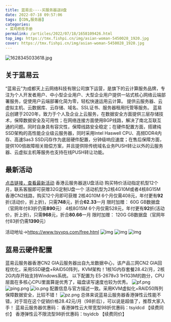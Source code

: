 ```yaml
---
title: 蓝易云----买服务器送U盘
date: 2022-07-18 09:57:06
tags: [CDN,服务器]
categories: 
- 菜鸡修炼手册
permalink: /articles/2022/07/18/1658109426.html
top_img: https://tmx.fishpi.cn/img/asian-woman-5450028_1920.jpg
cover: https://tmx.fishpi.cn/img/asian-woman-5450028_1920.jpg
---
```

![1628345033618.jpg](https://tmx.fishpi.cn/img/asian-woman-5450028_1920.jpg)


## 关于蓝易云
“蓝易云”为成都天上云网络科技有限公司旗下运营，是旗下的云计算服务品牌，专注为个人开发者用户、中小型企业用户、大型企业用户提供一站式核心网络云端部署服务，促使用户云端部署化简为零，轻松快速运用云计算。
提供云服务器、云虚拟主机、云数据库、云存储、域名、SSL证书、服务器租用托管等服务。
蓝易云创建于2020年，致力于个人及企业上云服务，在数据安全方面提供三层存储技术，保障数据安全及可用性；在网络连接方面使用BGP线路，解决了南北互联互通的问题。同时自身具有容灾性，保障线路安全稳定；在硬件配置方面，搭建纯SSD架构的高性能企业级云服务器，同时采用Intel Haswell CPU、高频DDR4内存、高速Sas3 SSD闪存作为底层硬件配置，分钟级响应速度；在售后保障方面，提供100倍故障相关赔偿方案，并且提供除传统域名业务PUSH转让以外的云服务器、云虚拟主机等服务也支持在线PUSH转让功能。

## 最新活动
[点击链接，查看最新活动](https://www.tsyvps.com/aff/DXBBYSXD)
香港云服务器送U盘活动
购买特价活动指定机型12个月，联系客服即可获赠32G定制U盘一个
活动机型为2核4G10M或者4核8G15M
香港CN2线路，购买12个月即可获赠
2核4G10M 6个月仅需408元，年付更有**92**折(活动价，折上折)，只需**748**元，折合**62.33**一月
限时加赠： 60G GB数据盘（官网年付83折仍需**890**元）
4核8G15M 6个月仅需528元，年付更有**92**折(活动价，折上折)，只需**968**元，折合**80.66**一月
限时加赠： 120G GB数据盘（官网年付83折仍需**1390**元）

活动地址->https://www.tsyvps.com/free.html
![img](https://tmx.fishpi.cn/img/Snipaste_2022-07-18_09-42-06.jpg)
![img](https://tmx.fishpi.cn/img/微信图片_20220718100734.jpg)
![img](https://tmx.fishpi.cn/img/微信图片_20220718100744.jpg)

## 蓝易云硬件配置
蓝易云服务器香港CN2 GIA云服务器出自九龙数据中心，该产品三网CN2 GIA回程优化，采用SSD硬盘+RAID50阵列，KVM架构！1核1G内存套餐28.42/月，2核2G内存开始支持Windows系统。
以下配置为 E5-2678v3 1H1G3M的跑分，CPU层面在多核心CPU里面算是优秀了，磁盘读写速度也较为优秀。
![pf.png](https://tmx.fishpi.cn/img/lyypf.png)
![ping.png](https://tmx.fishpi.cn/img/lypping.png)
![io.png](https://tmx.fishpi.cn/img/lyyio.png)
配置信息与官方描述一致。采用KVM虚拟化+RAID50阵列保障数据安全，比较不错！
![pz.png](https://tmx.fishpi.cn/img/lyypz.png)
总体来说蓝易云服务器香港弹性云性能不错，对于现在这个促销价格28.42元/月（98折后），可以说是超值了，推荐大家入手！
蓝易云服务器优惠码：
香港弹性云大带宽型98折优惠码：tsyidcd 【续费同价】
香港弹性云不限流型98折优惠码：tsyidcb 【续费同价】


<!--
## 蓝易云安全
网站被攻击？网站被劫持？网站访问速度慢？域名被墙？不用担心
蓝易云安全提供超强DDoS防御，高防CDN云防护WAF，海外高防免备案CDN低至35/月
蓝易云是成都天上云网络科技有限公司的CDN安全服务品牌，提供快速、稳定、安全的高防服务器，有效防御CC、DDOS攻击，单个数据中心具备500G ddos防御能力，总体防御超1000G。并在全球不同地区完成部署，让您的业务全球护航。
T级分布式DDoS清洗CC自适应识别 智能 WAF支持WebSocket 防护 高级访问控制攻击监控及查看
隐藏源IP抗ddos，零误伤抗CC，高防IP，海量节点
专注大攻击防御DDOS、CC， 专业的事交给专业的人，有攻击我们搞定，免备案、不限行业
购买地址：[点击购买](https://www.tsycdn.com/)
-->
